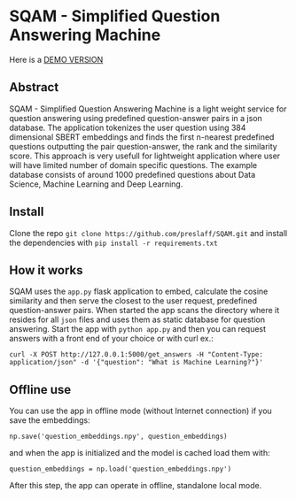 # **SQAM - Simplified Question Answering Machine**
Here is a [DEMO VERSION](https://www.cdsv.dev)

## Abstract

SQAM - Simplified Question Answering Machine is a light weight service for question answering using predefined question-answer pairs in a json database. The application tokenizes the user question using 384 dimensional SBERT embeddings and finds the first n-nearest predefined questions outputting the pair question-answer, the rank and the similarity score. This approach is very usefull for lightweight application where user will have limited number of domain specific questions. The example database consists of around 1000 predefined questions about Data Science, Machine Learning and Deep Learning. 

## Install

Clone the repo `git clone https://github.com/preslaff/SQAM.git` and install the dependencies with `pip install -r requirements.txt`

## How it works

SQAM uses the `app.py` flask application to embed, calculate the cosine similarity and then serve the closest to the user request, predefined question-answer pairs. When started the app scans the directory where it resides for all `json` files and uses them as static database for question answering. Start the app with `python app.py` and then you can request answers with a front end of your choice or with curl ex.:

`curl -X POST http://127.0.0.1:5000/get_answers -H "Content-Type: application/json" -d '{"question": "What is Machine Learning?"}'`

## Offline use

You can use the app in offline mode (without Internet connection) if you save the embeddings:

`np.save('question_embeddings.npy', question_embeddings)`

and when the app is initialized and the model is cached load them with:

`question_embeddings = np.load('question_embeddings.npy')`

After this step, the app can operate in offline, standalone local mode.





